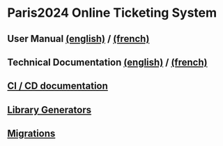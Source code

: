 # Paris2024 Online Ticketing System

## User Manual [(english)](user-manual.en.md) / [(french)](user-manual.fr.md)

## Technical Documentation [(english)](technical-docs.en.md) / [(french)](technical-docs.fr.md)

## [CI / CD documentation](.github/workflows-docs.md)

## [Library Generators](tools/generators/tagged-lib-generators/README.md)

## [Migrations](libs/server/data-source/README.md)
